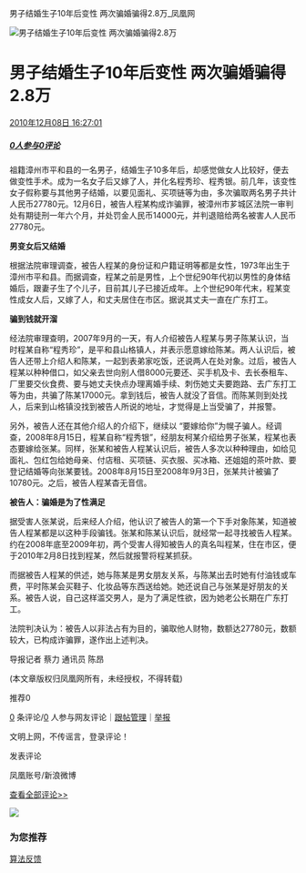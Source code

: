 男子结婚生子10年后变性 两次骗婚骗得2.8万\_凤凰网

![男子结婚生子10年后变性 两次骗婚骗得2.8万](//x0.ifengimg.com/ucms/2019_38/AC5B8A2AE18AB61C7067AFFDBBCD12D16295DDA2_w121_h75.jpg)

# 男子结婚生子10年后变性 两次骗婚骗得2.8万

[2010年12月08日 16:27:01](javascript:;)

##### [0人参与](//gentie.ifeng.com/c/comment/7fZA8nYMbeo)[0评论](//gentie.ifeng.com/c/comment/7fZA8nYMbeo)

祖籍漳州市平和县的一名男子，结婚生子10多年后，却感觉做女人比较好，便去做变性手术。成为一名女子后又嫁了人，并化名程秀珍、程秀银。前几年，该变性女子假称要与其他男子结婚，以要见面礼、买项链等为由，多次骗取两名男子共计人民币27780元。12月6日，被告人程某构成诈骗罪，被漳州市芗城区法院一审判处有期徒刑一年六个月，并处罚金人民币14000元，并判退赔给两名被害人人民币27780元。

**男变女后又结婚**

根据法院审理调查，被告人程某的身份证和户籍证明等都是女性，1973年出生于漳州市平和县。而据调查，程某之前是男性，上个世纪90年代初以男性的身体结婚后，跟妻子生了个儿子，目前其儿子已接近成年。上个世纪90年代末，程某变性成女人后，又嫁了人，和丈夫居住在市区。据说其丈夫一直在广东打工。

**骗到钱就开溜**

经法院审理查明，2007年9月的一天，有人介绍被告人程某与男子陈某认识，当时程某自称“程秀珍”，是平和县山格镇人，并表示愿意嫁给陈某。两人认识后，被告人还带上介绍人和陈某，一起到表弟家吃饭，还说两人在处对象。过后，被告人程某以种种借口，如父亲去世向别人借8000元要还、买手机及卡、去长泰租车、厂里要交伙食费、要与她丈夫快点办理离婚手续、刺伤她丈夫要跑路、去广东打工等为由，共骗了陈某17000元。拿到钱后，被告人就没了音信。而陈某则到处找人，后来到山格镇没找到被告人所说的地址，才觉得是上当受骗了，并报警。

另外，被告人还在其他介绍人的介绍下，继续以 “要嫁给你”为幌子骗人。经调查，2008年8月15日，程某自称“程秀银”，经朋友柯某介绍给男子张某，程某也表态要嫁给张某。同样，张某和被告人程某认识后，被告人多次以种种理由，如给见面礼、包红包给她母亲、付店租、买项链、买衣服、买冰箱、还姐姐的茶叶款、要登记结婚等向张某要钱。2008年8月15日至2008年9月3日，张某共计被骗了10780元。之后，被告人程某杳无音信。

**被告人：骗婚是为了性满足**

据受害人张某说，后来经人介绍，他认识了被告人的第一个下手对象陈某，知道被告人程某都是以这种手段骗钱。张某和陈某认识后，就经常一起寻找被告人程某。约在2008年底至2009年初，两个受害人得知被告人的真名叫程某，住在市区，便于2010年2月8日找到程某，然后就报警将程某抓获。

而据被告人程某的供述，她与陈某是男女朋友关系，与陈某出去时她有付油钱或车费，平时陈某会买鞋子、化妆品等东西送给她。她还说自己与张某是好朋友的关系。被告人说，自己这样滥交男人，是为了满足性欲，因为她老公长期在广东打工。

法院判决认为：被告人以非法占有为目的，骗取他人财物，数额达27780元，数额较大，已构成诈骗罪，遂作出上述判决。

导报记者 蔡力 通讯员 陈昂

(本文章版权归凤凰网所有，未经授权，不得转载)

推荐0

[0](//gentie.ifeng.com/view.html?docUrl=http://news.ifeng.com/society/1/detail_2010_12/08/3404118_0.shtml&docName=%E7%94%B7%E5%AD%90%E7%BB%93%E5%A9%9A%E7%94%9F%E5%AD%9010%E5%B9%B4%E5%90%8E%E5%8F%98%E6%80%A7%20%E4%B8%A4%E6%AC%A1%E9%AA%97%E5%A9%9A%E9%AA%97%E5%BE%972.8%E4%B8%87&skey=f001c7&pcUrl=https://news.ifeng.com/c/7fZA8nYMbeo&speUrl=undefined&) 条评论/[0](//gentie.ifeng.com/view.html?docUrl=http://news.ifeng.com/society/1/detail_2010_12/08/3404118_0.shtml&docName=%E7%94%B7%E5%AD%90%E7%BB%93%E5%A9%9A%E7%94%9F%E5%AD%9010%E5%B9%B4%E5%90%8E%E5%8F%98%E6%80%A7%20%E4%B8%A4%E6%AC%A1%E9%AA%97%E5%A9%9A%E9%AA%97%E5%BE%972.8%E4%B8%87&skey=f001c7&pcUrl=https://news.ifeng.com/c/7fZA8nYMbeo&speUrl=undefined&) 人参与网友评论｜[跟帖管理](//gentie.ifeng.com/commentManage)｜[举报](//gentie.ifeng.com/superviseReport)

文明上网，不传谣言，登录评论！

发表评论

凤凰账号/新浪微博

[查看全部评论>>](//gentie.ifeng.com/view.html?docUrl=http://news.ifeng.com/society/1/detail_2010_12/08/3404118_0.shtml&docName=%E7%94%B7%E5%AD%90%E7%BB%93%E5%A9%9A%E7%94%9F%E5%AD%9010%E5%B9%B4%E5%90%8E%E5%8F%98%E6%80%A7%20%E4%B8%A4%E6%AC%A1%E9%AA%97%E5%A9%9A%E9%AA%97%E5%BE%972.8%E4%B8%87&skey=f001c7&pcUrl=https://news.ifeng.com/c/7fZA8nYMbeo&speUrl=undefined&)

![](http://x0.ifengimg.com/feprod/c/2023_6_5/18_8_26/ad-logo.png)

### 为您推荐

[算法反馈](https://client.ifeng.com/report/artical?docid=7fZA8nYMbeo)